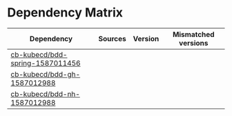 # Dependency Matrix

Dependency | Sources | Version | Mismatched versions
---------- | ------- | ------- | -------------------
[cb-kubecd/bdd-spring-1587011456](https://github.com/cb-kubecd/bdd-spring-1587011456.git) |  | []() | 
[cb-kubecd/bdd-gh-1587012988](https://github.com/cb-kubecd/bdd-gh-1587012988.git) |  | []() | 
[cb-kubecd/bdd-nh-1587012988](https://github.com/cb-kubecd/bdd-nh-1587012988.git) |  | []() | 
